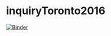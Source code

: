 # inquiryToronto2016



[![Binder](http://mybinder.org/badge.svg)](http://mybinder.org/repo/ajvanengelen/inquiryToronto2016)
